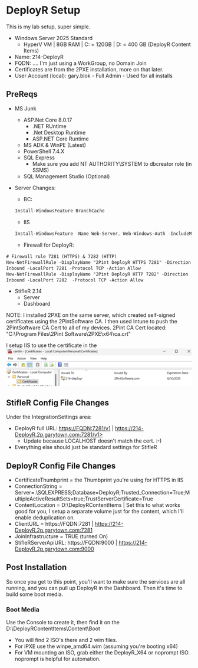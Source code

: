 # DeployR Setup

This is my lab setup, super simple.

- Windows Server 2025 Standard
  - HyperV VM | 8GB RAM | C: = 120GB | D: = 400 GB (DeployR Content Items)
- Name: 214-DeployR
- FQDN: ....  I'm just using a WorkGroup, no Domain Join
- Certificates are from the 2PXE installation, more on that later.
- User Account (local): gary.blok - Full Admin - Used for all installs

## PreReqs

- MS Junk
  - ASP.Net Core 8.0.17
    - .NET RUntime
    - .Net Desktop Runtime
    - ASP.NET Core Runtime
  - MS ADK & WinPE (Latest)
  - PowerShell 7.4.X
  - SQL Express
    - Make sure you add NT AUTHORITY\SYSTEM to dbcreator role (in SSMS)
  - SQL Management Studio (Optional)
- Server Changes:
  - BC:

  ```PowerShell
  Install-WindowsFeature BranchCache
  ```

  - IIS

  ```PowerShell
  Install-WindowsFeature -Name Web-Server, Web-Windows-Auth -IncludeManagementTools
  ```
  
  - Firewall for DeployR:

```PoweShell
# Firewall rule 7281 (HTTPS) & 7282 (HTTP)
New-NetFirewallRule -DisplayName "2Pint DeployR HTTPS 7281" -Direction Inbound -LocalPort 7281 -Protocol TCP -Action Allow
New-NetFirewallRule -DisplayName "2Pint DeployR HTTP 7282" -Direction Inbound -LocalPort 7282  -Protocol TCP -Action Allow
```

- StifleR 2.14
  - Server
  - Dashboard

NOTE:  I installed 2PXE on the same server, which created self-signed certificates using the 2PintSoftware CA.  I then used Intune to push the 2PintSoftware CA Cert to all of my devices.
2Pint CA Cert located: "C:\Program Files\2Pint Software\2PXE\x64\ca.crt"

 I setup IIS to use the certificate in the
![Image01](media/DRCert01.png)

## StifleR Config File Changes

Under the IntegrationSettings area:

- DeployR full URL: <https://FQDN:7281/v1> | https://214-DeployR.2p.garytown.com:7281/v1>
  - Update because LOCALHOST doesn't match the cert. :-)
- Everything else should just be standard settings for StifleR

## DeployR Config File Changes

- CertificateThumbprint = the Thumbprint you're using for HTTPS in IIS
- ConnectionString = Server=.\SQLEXPRESS;Database=DeployR;Trusted_Connection=True;MultipleActiveResultSets=true;TrustServerCertificate=True
- ContentLocation = D:\DeployRContentItems | Set this to what works good for you, I setup a separate volume just for the content, which I'll enable deduplication on.
- ClientURL = https://FQDN:7281 | https://214-DeployR.2p.garytown.com:7281
- JoinInfrastructure = TRUE (turned On)
- StifleRServerApiURL: https://FQDN:9000 | https://214-DeployR.2p.garytown.com:9000 

## Post Installation

So once you get to this point, you'll want to make sure the services are all running, and you can pull up DeployR in the Dashboard.  Then it's time to build some boot media.


### Boot Media

Use the Console to create it, then find it on the D:\DeployRContentItems\Content\Boot
- You will find 2 ISO's there and 2 wim files.
- For iPXE use the winpe_amd64.wim (assuming you're booting x64)
- For VM mounting an ISO, grab either the DeployR_X64 or noprompt ISO.  noprompt is helpful for automation.
